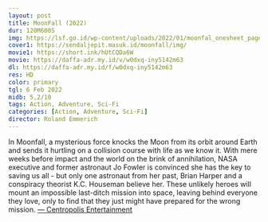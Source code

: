 ```yaml
---
layout: post
title: MoonFall (2022)
dur: 120M600S
img: https://lsf.go.id/wp-content/uploads/2022/01/moonfal_onesheet_page-0001-350x520.jpg
cover1: https://sendaljepit.masuk.id/moonfall/img/
movie1: https://short.ink/hUtCQDa6W
movie: https://daffa-adr.my.id/v/w0dxq-iny5142m63
dl: https://daffa-adr.my.id/f/w0dxq-iny5142m63
res: HD
color: primary
tgl: 6 Feb 2022
midb: 5,2/10
tags: Action, Adventure, Sci-Fi
categories: [Action, Adventure, Sci-Fi]
director: Roland Emmerich
---
```


In Moonfall, a mysterious force knocks the Moon from its orbit around Earth and sends it hurtling on a collision course with life as we know it. With mere weeks before impact and the world on the brink of annihilation, NASA executive and former astronaut Jo Fowler is convinced she has the key to saving us all - but only one astronaut from her past, Brian Harper and a conspiracy theorist K.C. Houseman believe her. These unlikely heroes will mount an impossible last-ditch mission into space, leaving behind everyone they love, only to find that they just might have prepared for the wrong mission. [— Centropolis Entertainment](https://www.imdb.com/search/title/?plot_author=Centropolis%20Entertainment&view=simple&sort=alpha&ref_=tt_stry_pl)
